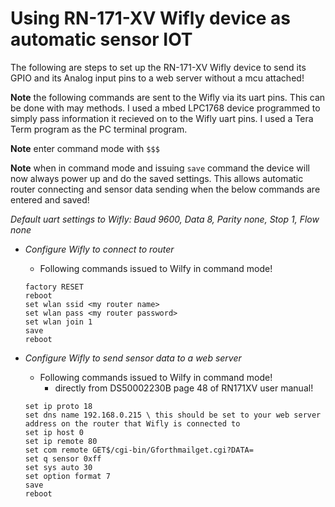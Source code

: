 # Using RN-171-XV Wifly device as automatic sensor IOT
The following are steps to set up the RN-171-XV Wifly device to send its GPIO and its Analog input pins to a web server without a mcu attached!

**Note** the following commands are sent to the Wifly via its uart pins.  This can be done with may methods.  I used a mbed LPC1768 device
programmed to simply pass information it recieved on to the Wifly uart pins.  I used a Tera Term program as the PC terminal program.

**Note** enter command mode with `$$$`

**Note** when in command mode and issuing `save` command the device will now always power up and do the saved settings.  This allows automatic
router connecting and sensor data sending when the below commands are entered and saved!

*Default uart settings to Wifly: Baud 9600, Data 8, Parity none, Stop 1, Flow none*

* *Configure Wifly to connect to router*
  * Following commands issued to Wilfy in command mode!
  ```
  factory RESET
  reboot
  set wlan ssid <my router name>
  set wlan pass <my router password>
  set wlan join 1
  save
  reboot
  ```

* *Configure Wifly to send sensor data to a web server*
  * Following commands issued to Wilfy in command mode!
    * directly from DS50002230B page 48 of RN171XV user manual!
  ```
  set ip proto 18
  set dns name 192.168.0.215 \ this should be set to your web server address on the router that Wifly is connected to
  set ip host 0
  set ip remote 80
  set com remote GET$/cgi-bin/Gforthmailget.cgi?DATA=
  set q sensor 0xff
  set sys auto 30
  set option format 7
  save
  reboot
  ```
